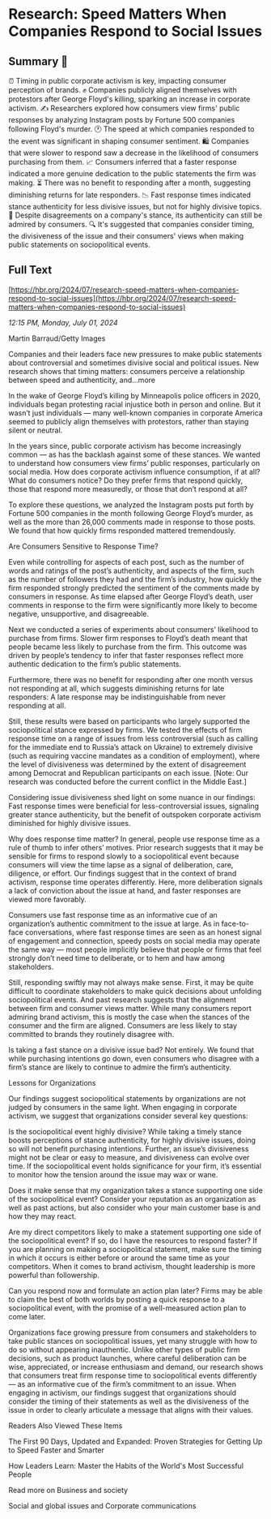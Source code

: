 # Research: Speed Matters When Companies Respond to Social Issues

## Summary 🤖

⏰ Timing in public corporate activism is key, impacting consumer perception of brands.
✊ Companies publicly aligned themselves with protestors after George Floyd's killing, sparking an increase in corporate activism.
✍️ Researchers explored how consumers view firms' public responses by analyzing Instagram posts by Fortune 500 companies following Floyd's murder.
🕐 The speed at which companies responded to the event was significant in shaping consumer sentiment.
🛍️ Companies that were slower to respond saw a decrease in the likelihood of consumers purchasing from them.
📈 Consumers inferred that a faster response indicated a more genuine dedication to the public statements the firm was making.
⏳ There was no benefit to responding after a month, suggesting diminishing returns for late responders.
📉 Fast response times indicated stance authenticity for less divisive issues, but not for highly divisive topics.
🔄 Despite disagreements on a company's stance, its authenticity can still be admired by consumers.
🔍 It's suggested that companies consider timing, the divisiveness of the issue and their consumers' views when making public statements on sociopolitical events.

## Full Text

[https://hbr.org/2024/07/research-speed-matters-when-companies-respond-to-social-issues](https://hbr.org/2024/07/research-speed-matters-when-companies-respond-to-social-issues)

*12:15 PM, Monday, July 01, 2024*

Martin Barraud/Getty Images

Companies and their leaders face new pressures to make public statements about controversial and sometimes divisive social and political issues. New research shows that timing matters: consumers perceive a relationship between speed and authenticity, and...more

In the wake of George Floyd’s killing by Minneapolis police officers in 2020, individuals began protesting racial injustice both in person and online. But it wasn’t just individuals — many well-known companies in corporate America seemed to publicly align themselves with protestors, rather than staying silent or neutral.

In the years since, public corporate activism has become increasingly common — as has the backlash against some of these stances. We wanted to understand how consumers view firms’ public responses, particularly on social media. How does corporate activism influence consumption, if at all? What do consumers notice? Do they prefer firms that respond quickly, those that respond more measuredly, or those that don’t respond at all?

To explore these questions, we analyzed the Instagram posts put forth by Fortune 500 companies in the month following George Floyd’s murder, as well as the more than 26,000 comments made in response to those posts. We found that how quickly firms responded mattered tremendously.

Are Consumers Sensitive to Response Time?

Even while controlling for aspects of each post, such as the number of words and ratings of the post’s authenticity, and aspects of the firm, such as the number of followers they had and the firm’s industry, how quickly the firm responded strongly predicted the sentiment of the comments made by consumers in response. As time elapsed after George Floyd’s death, user comments in response to the firm were significantly more likely to become negative, unsupportive, and disagreeable.

Next we conducted a series of experiments about consumers’ likelihood to purchase from firms. Slower firm responses to Floyd’s death meant that people became less likely to purchase from the firm. This outcome was driven by people’s tendency to infer that faster responses reflect more authentic dedication to the firm’s public statements.

Furthermore, there was no benefit for responding after one month versus not responding at all, which suggests diminishing returns for late responders: A late response may be indistinguishable from never responding at all.

Still, these results were based on participants who largely supported the sociopolitical stance expressed by firms. We tested the effects of firm response time on a range of issues from less controversial (such as calling for the immediate end to Russia’s attack on Ukraine) to extremely divisive (such as requiring vaccine mandates as a condition of employment), where the level of divisiveness was determined by the extent of disagreement among Democrat and Republican participants on each issue. [Note: Our research was conducted before the current conflict in the Middle East.]

Considering issue divisiveness shed light on some nuance in our findings: Fast response times were beneficial for less-controversial issues, signaling greater stance authenticity, but the benefit of outspoken corporate activism diminished for highly divisive issues.

Why does response time matter? In general, people use response time as a rule of thumb to infer others’ motives. Prior research suggests that it may be sensible for firms to respond slowly to a sociopolitical event because consumers will view the time lapse as a signal of deliberation, care, diligence, or effort. Our findings suggest that in the context of brand activism, response time operates differently. Here, more deliberation signals a lack of conviction about the issue at hand, and faster responses are viewed more favorably.

Consumers use fast response time as an informative cue of an organization’s authentic commitment to the issue at large. As in face-to-face conversations, where fast response times are seen as an honest signal of engagement and connection, speedy posts on social media may operate the same way — most people implicitly believe that people or firms that feel strongly don’t need time to deliberate, or to hem and haw among stakeholders.

Still, responding swiftly may not always make sense. First, it may be quite difficult to coordinate stakeholders to make quick decisions about unfolding sociopolitical events. And past research suggests that the alignment between firm and consumer views matter. While many consumers report admiring brand activism, this is mostly the case when the stances of the consumer and the firm are aligned. Consumers are less likely to stay committed to brands they routinely disagree with.

Is taking a fast stance on a divisive issue bad? Not entirely. We found that while purchasing intentions go down, even consumers who disagree with a firm’s stance are likely to continue to admire the firm’s authenticity.

Lessons for Organizations

Our findings suggest sociopolitical statements by organizations are not judged by consumers in the same light. When engaging in corporate activism, we suggest that organizations consider several key questions:

Is the sociopolitical event highly divisive? While taking a timely stance boosts perceptions of stance authenticity, for highly divisive issues, doing so will not benefit purchasing intentions. Further, an issue’s divisiveness might not be clear or easy to measure, and divisiveness can evolve over time. If the sociopolitical event holds significance for your firm, it’s essential to monitor how the tension around the issue may wax or wane.

Does it make sense that my organization takes a stance supporting one side of the sociopolitical event? Consider your reputation as an organization as well as past actions, but also consider who your main customer base is and how they may react.

Are my direct competitors likely to make a statement supporting one side of the sociopolitical event? If so, do I have the resources to respond faster? If you are planning on making a sociopolitical statement, make sure the timing in which it occurs is either before or around the same time as your competitors. When it comes to brand activism, thought leadership is more powerful than followership.

Can you respond now and formulate an action plan later? Firms may be able to claim the best of both worlds by posting a quick response to a sociopolitical event, with the promise of a well-measured action plan to come later.

Organizations face growing pressure from consumers and stakeholders to take public stances on sociopolitical issues, yet many struggle with how to do so without appearing inauthentic. Unlike other types of public firm decisions, such as product launches, where careful deliberation can be wise, appreciated, or increase enthusiasm and demand, our research shows that consumers treat firm response time to sociopolitical events differently — as an informative cue of the firm’s commitment to an issue. When engaging in activism, our findings suggest that organizations should consider the timing of their statements as well as the divisiveness of the issue in order to clearly articulate a message that aligns with their values.

Readers Also Viewed These Items

The First 90 Days, Updated and Expanded: Proven Strategies for Getting Up to Speed Faster and Smarter

How Leaders Learn: Master the Habits of the World's Most Successful People

Read more on Business and society

Social and global issues and Corporate communications

